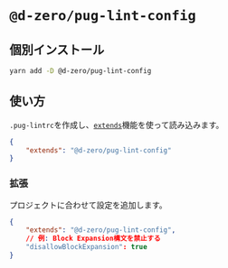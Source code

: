 # `@d-zero/pug-lint-config`

## 個別インストール

```sh
yarn add -D @d-zero/pug-lint-config
```

## 使い方

`.pug-lintrc`を作成し、[`extends`](https://github.com/pugjs/pug-lint?tab=readme-ov-file#extends)機能を使って読み込みます。

```json
{
	"extends": "@d-zero/pug-lint-config"
}
```

### 拡張

プロジェクトに合わせて設定を追加します。

```json
{
	"extends": "@d-zero/pug-lint-config",
	// 例: Block Expansion構文を禁止する
	"disallowBlockExpansion": true
}
```
